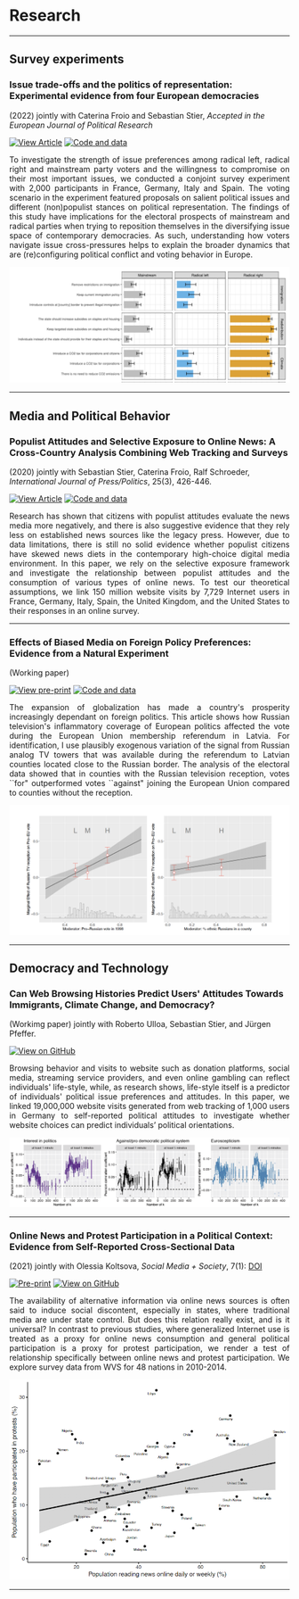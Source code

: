 # Research
---
## Survey experiments

### Issue trade-offs and the politics of representation: Experimental evidence from four European democracies
(2022) jointly with Caterina Froio and Sebastian Stier, <i>Accepted in the European Journal of Political Research</i>

[![View Article](https://img.shields.io/badge/View%20article-EJPR-red)](https://osf.io/5n2dr/)
[![Code and data](https://img.shields.io/badge/code%20and%20data-OSF-blue)](https://osf.io/8p54d/?view_only=1d6343b2123c40a1a516ce1ad56e7b44)

<p style="text-align:justify;">To investigate the strength of issue preferences among radical left, radical right and mainstream party voters and the willingness to compromise on their most important issues, we conducted a conjoint survey experiment with 2,000 participants in France, Germany, Italy and Spain. The voting scenario in the experiment featured proposals on salient political issues and different (non)populist stances on political representation. The findings of this study have implications for the electoral prospects of mainstream and radical parties when trying to reposition themselves in the diversifying issue space of contemporary democracies. As such, understanding how voters navigate issue cross-pressures helps to explain the broader dynamics that are (re)configuring political conflict and voting behavior in Europe.</p>

<center><img src="images/plot_ejpr.jpeg"/></center>

---

## Media and Political Behavior

### Populist Attitudes and Selective Exposure to Online News: A Cross-Country Analysis Combining Web Tracking and Surveys
(2020) jointly with Sebastian Stier, Caterina Froio, Ralf Schroeder, <i>International Journal of Press/Politics</i>, 25(3), 426-446.

[![View Article](https://img.shields.io/badge/View%20article-IJPP-red)](https://journals.sagepub.com/doi/full/10.1177/1940161220907018)
[![Code and data](https://img.shields.io/badge/code%20and%20data-OSF-blue)](https://osf.io/5pe27/)

<p style="text-align:justify;">Research has shown that citizens with populist attitudes evaluate the news media more negatively, and there is also suggestive evidence that they rely less on established news sources like the legacy press. However, due to data limitations, there is still no solid evidence whether populist citizens have skewed news diets in the contemporary high-choice digital media environment. In this paper, we rely on the selective exposure framework and investigate the relationship between populist attitudes and the consumption of various types of online news. To test our theoretical assumptions, we link 150 million website visits by 7,729 Internet users in France, Germany, Italy, Spain, the United Kingdom, and the United States to their responses in an online survey.</p>

---

### Effects of Biased Media on Foreign Policy Preferences: Evidence from a Natural Experiment
(Working paper)

[![View pre-print](https://img.shields.io/badge/Pre--print-OSF-lightgrey)](https://osf.io/arqtx/) 
[![Code and data](https://img.shields.io/badge/code%20and%20data-OSF-blue)](https://osf.io/hk8yz/) 


<p style="text-align:justify;">The expansion of globalization has made a country's prosperity increasingly dependant on foreign politics. This article shows how Russian television's inflammatory coverage of European politics affected the vote during the European Union membership referendum in Latvia. For identification, I use plausibly exogenous variation of the signal from Russian analog TV towers that was available during the referendum to Latvian counties located close to the Russian border. The analysis of the electoral data showed that in counties with the Russian television reception, votes ``for" outperformed votes ``against" joining the European Union compared to counties without the reception.</p>

<center><img src="images/eu.jpeg"/></center>

---
## Democracy and Technology

### Can Web Browsing Histories Predict Users' Attitudes Towards Immigrants, Climate Change, and Democracy?
(Workimg paper) jointly with Roberto Ulloa, Sebastian Stier, and J&uuml;rgen Pfeffer.

[![View on GitHub](https://img.shields.io/badge/GitHub-View_paper-blue?logo=GitHub)](https://github.com/norakirkizh/ml_politics/blob/master/Browsing_Behavior_Can_Signal_Political_Attitudes.pdf)

<p style="text-align:justify;">Browsing behavior and visits to website such as donation platforms, social media, streaming service providers, and even online gambling can reflect individuals' life-style, while, as research shows, life-style itself is a predictor of individuals' political issue preferences and attitudes. In this paper, we linked 19,000,000 website visits generated from web tracking of 1,000 users in Germany to self-reported political attitudes to investigate whether website choices can predict individuals’ political orientations.</p>

<center><img src="images/results.jpeg"/></center>

---
### Online News and Protest Participation in a Political Context: Evidence from Self-Reported Cross-Sectional Data
(2021) jointly with Olessia Koltsova, <i>Social Media + Society</i>, 7(1): <a href="https://doi.org/10.1177/2056305120984456">DOI</a>

[![Pre-print](https://img.shields.io/badge/View%20article-SM%2BS-red)](https://doi.org/10.1177/2056305120984456) 
[![View on GitHub](https://img.shields.io/badge/GitHub-code_and_data-blue?logo=GitHub)](https://github.com/norakirkizh/multi-level-regressions)

<p style="text-align:justify;">The availability of alternative information via online news sources is often said to induce social discontent, especially in states, where traditional media are under state control. But does this relation really exist, and is it universal? In contrast to previous studies, where generalized Internet use is treated as a proxy for online news consumption and general political participation is a proxy for protest participation, we render a test of relationship specifically between online news and protest participation. We explore survey data from WVS for 48 nations in 2010-2014.</p>

<center><img src="images/protests.jpeg"/></center>

---
